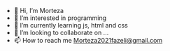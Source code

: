 - 👋 Hi, I’m Morteza
- 👀 I’m interested in programming
- 🌱 I’m currently learning js, html and css
- 💞️ I’m looking to collaborate on ...
- 📫 How to reach me Morteza2021fazeli@gmail.com

<!---
BnowBorn/BnowBorn is a ✨ special ✨ repository because its `README.md` (this file) appears on your GitHub profile.
You can click the Preview link to take a look at your changes.
--->
